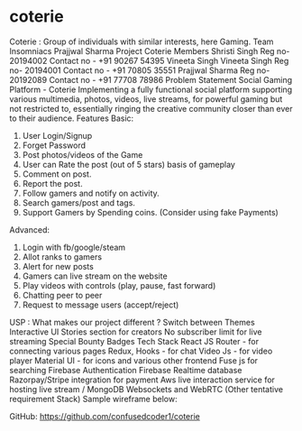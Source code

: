 # coterie
Coterie : Group of individuals with similar interests, here Gaming.
Team Insomniacs
Prajjwal Sharma	Project Coterie
Members
Shristi Singh 
Reg no- 20194002
Contact no - +91 90267 54395
Vineeta Singh	Vineeta Singh
Reg no- 20194001
Contact no - +91 70805 35551
Prajjwal Sharma
Reg no- 20192089
Contact no - +91 77708 78986
Problem Statement
Social Gaming Platform - Coterie
Implementing a fully functional social platform supporting various multimedia, photos, videos, live streams, for powerful gaming but not restricted to, essentially ringing the creative community closer than ever to their audience.
Features
Basic:
1. User Login/Signup
2. Forget Password
3. Post photos/videos of the Game
4. User can Rate the post (out of 5 stars) basis of gameplay
5. Comment on post.
6. Report the post.
7. Follow gamers and notify on activity.
8. Search gamers/post and tags.
9. Support Gamers by Spending coins. (Consider using fake Payments) 

Advanced:
1. Login with fb/google/steam
2. Allot ranks to gamers
3. Alert for new posts 
4. Gamers can live stream on the website
5. Play videos with controls (play, pause, fast forward)
6. Chatting peer to peer
7. Request to message users (accept/reject)

USP :  What makes our project different ?
Switch between Themes
Interactive UI
Stories section for  creators
No subscriber limit for live streaming
Special Bounty Badges
Tech Stack
React JS
Router - for connecting various pages
Redux, Hooks - for chat
Video Js - for video player
Material UI - for icons and various other frontend
Fuse js for searching
Firebase Authentication 
Firebase Realtime database 
Razorpay/Stripe integration for payment
Aws live interaction service for hosting live stream / MongoDB
Websockets and WebRTC
(Other tentative requirement Stack)
Sample wireframe below:

GitHub:  https://github.com/confusedcoder1/coterie
